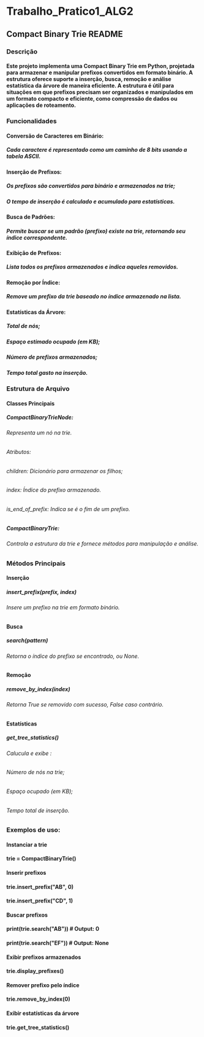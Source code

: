 # Trabalho_Pratico1_ALG2

## Compact Binary Trie README
### Descrição
####    Este projeto implementa uma Compact Binary Trie em Python, projetada para armazenar e manipular prefixos convertidos em formato binário. A estrutura oferece suporte a inserção, busca, remoção e análise estatística da árvore de maneira eficiente. A estrutura é útil para situações em que prefixos precisam ser organizados e manipulados em um formato compacto e eficiente, como compressão de dados ou aplicações de roteamento.

### Funcionalidades
#### Conversão de Caracteres em Binário:
##### Cada caractere é representado como um caminho de 8 bits usando a tabela ASCII.
#### Inserção de Prefixos:
##### Os prefixos são convertidos para binário e armazenados na trie;
##### O tempo de inserção é calculado e acumulado para estatísticas.
#### Busca de Padrões:
##### Permite buscar se um padrão (prefixo) existe na trie, retornando seu índice correspondente.
#### Exibição de Prefixos:
##### Lista todos os prefixos armazenados e indica aqueles removidos.
#### Remoção por Índice:
##### Remove um prefixo da trie baseado no índice armazenado na lista.
#### Estatísticas da Árvore:
##### Total de nós;
##### Espaço estimado ocupado (em KB);
##### Número de prefixos armazenados;
##### Tempo total gasto na inserção.

### Estrutura de Arquivo
#### Classes Principais
##### CompactBinaryTrieNode:
###### Representa um nó na trie.
###### Atributos:
###### children: Dicionário para armazenar os filhos;
###### index: Índice do prefixo armazenado.
###### is_end_of_prefix: Indica se é o fim de um prefixo.
##### CompactBinaryTrie:
###### Controla a estrutura da trie e fornece métodos para manipulação e análise.

### Métodos Principais
#### Inserção
##### insert_prefix(prefix, index)
###### Insere um prefixo na trie em formato binário.
#### Busca
##### search(pattern)
###### Retorna o índice do prefixo se encontrado, ou None.
#### Remoção
##### remove_by_index(index)
###### Retorna True se removido com sucesso, False caso contrário.
#### Estatísticas
##### get_tree_statistics()
###### Calucula e exibe :
###### Número de nós na trie;
###### Espaço ocupado (em KB);
###### Tempo total de inserção.

### Exemplos de uso:
####  Instanciar a trie
#### trie = CompactBinaryTrie()

#### Inserir prefixos
#### trie.insert_prefix("AB", 0)
#### trie.insert_prefix("CD", 1)

#### Buscar prefixos
#### print(trie.search("AB"))  # Output: 0
#### print(trie.search("EF"))  # Output: None

#### Exibir prefixos armazenados
#### trie.display_prefixes()

#### Remover prefixo pelo índice
#### trie.remove_by_index(0)

#### Exibir estatísticas da árvore
#### trie.get_tree_statistics()






